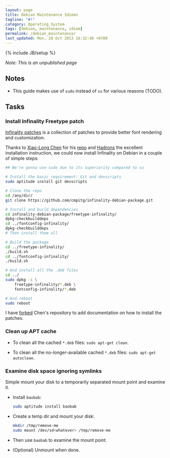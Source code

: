 ```yaml
---
layout: page
title: Debian Maintenance Idioms
tagline: "#!"
category: Operating_System
tags: [debion, maintenance, idiom]
permalink: /debian_maintenance/
last_updated: Mon, 28 Oct 2013 16:32:46 +0700
---
```

{% include JB/setup %}

*Note: This is an unpublished page*

## Notes

* This guide makes use of `sudo` instead of `su` for various reasons (TODO).

## Tasks

### Install Infinality Freetype patch

[Infinality patches](http://www.infinality.net/blog/) is a collection of
patches to provide better font rendering and customization.

Thanks to [Xiao-Long Chen](https://github.com/chenxiaolong) for his
[repo](https://github.com/chenxiaolong/Debian-Packages) and
[Hadrons](http://tinyurl.com/nlk7ou7) the excellent installation instruction,
we could now install Infinality on Debian in a couple of simple steps:

```sh
## We're gonna use sudo due to its superiority compared to su

# Install the basic requirement: Git and devscripts
sudo aptitude install git devscripts

# Clone the repo
cd /any/dir/
git clone https://github.com/cmpitg/infinality-debian-package.git

# Install and build dependencies
cd infinality-debian-package/freetype-infinality/
dpkg-checkbuilddeps
cd ../fontconfig-infinality/
dpkg-checkbuilddeps
# Then install them all

# Build the package
cd ../freetype-infinality/
./build.sh
cd ../fontconfig-infinality/
./build.sh

# And install all the .deb files
cd ../
sudo dpkg -i \
    freetype-infinality/*.deb \
    fontconfig-infinality/*.deb

# And reboot
sudo reboot
```

I have [forked](https://github.com/cmpitg/infinality-debian-package) Chen's
repository to add documentation on how to install the patches.

### Clean up APT cache

* To clean all the cached `*.deb` files: `sudo apt-get clean`.

* To clean all the no-longer-available cached `*.deb` files: `sudo apt-get autoclean`.

### Examine disk space ignoring symlinks

Simple mount your disk to a temporarily separated mount point and examine it.

* Install `baobab`:

  ```sh
  sudo aptitude install baobab
  ```

* Create a temp dir and mount your disk:

  ```sh
  mkdir /tmp/remove-me
  sudo mount /dev/sd<whatever> /tmp/remove-me
  ```

* Then use `baobab` to examine the mount point.

* (Optional) Unmount when done.

